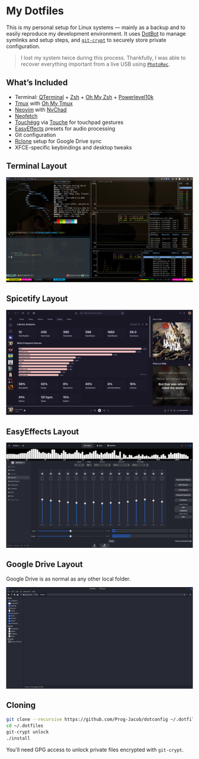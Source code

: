 # My Dotfiles

This is my personal setup for Linux systems — mainly as a backup and to easily reproduce my development environment. It uses [DotBot](https://github.com/anishathalye/dotbot) to manage symlinks and setup steps, and [`git-crypt`](https://github.com/AGWA/git-crypt) to securely store private configuration.

> I lost my system twice during this process. Thankfully, I was able to recover everything important from a live USB using [`PhotoRec`](https://www.cgsecurity.org/wiki/PhotoRec).

## What’s Included

- Terminal: [QTerminal](https://github.com/lxqt/qterminal) + [Zsh](https://www.zsh.org/) + [Oh My Zsh](https://ohmyz.sh/) + [Powerlevel10k](https://github.com/romkatv/powerlevel10k)
- [Tmux](https://github.com/tmux/tmux) with [Oh My Tmux](https://github.com/gpakosz/.tmux)
- [Neovim](https://neovim.io/) with [NvChad](https://nvchad.com/)
- [Neofetch](https://github.com/dylanaraps/neofetch)
- [Touchégg](https://github.com/JoseExposito/touchegg) via [Touche](https://github.com/JoseExposito/touche) for touchpad gestures
- [EasyEffects](https://github.com/wwmm/easyeffects) presets for audio processing
- Git configuration
- [Rclone](https://rclone.org/) setup for Google Drive sync
- XFCE-specific keybindings and desktop tweaks

## Terminal Layout

![Terminal Setup](./assets/development-setup.png)

## Spicetify Layout

![Spotify Setup](./assets/spotify-setup.png)

## EasyEffects Layout

![Audio Setup](./assets/easyeffects-setup.png)

## Google Drive Layout

Google Drive is as normal as any other local folder.

![Rclone Setup](./assets/google-drive-sync.png)

## Cloning

```bash
git clone --recursive https://github.com/Prog-Jacob/dotconfig ~/.dotfiles
cd ~/.dotfiles
git-crypt unlock
./install
```

You'll need GPG access to unlock private files encrypted with `git-crypt`.
